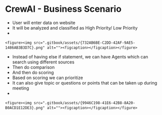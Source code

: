 # CrewAI - Business Scenario

* User will enter data on website
* It will be analyzed and classified as High Priority/ Low Priority
*

    <figure><img src=".gitbook/assets/{732AB6BE-C2DD-42AF-9AE5-1486AB3B3D7C}.png" alt=""><figcaption></figcaption></figure>
* Instead of having else if statement, we can have Agents which can search using different sources
* Then do comparison
* And then do scoring
* Based on scoring we can prioritize
* It can also give topic or questions or points that can be taken up during meeting
*

    <figure><img src=".gitbook/assets/{9946C198-41E6-42B8-8A20-B0ACD1E12DE3}.png" alt=""><figcaption></figcaption></figure>
